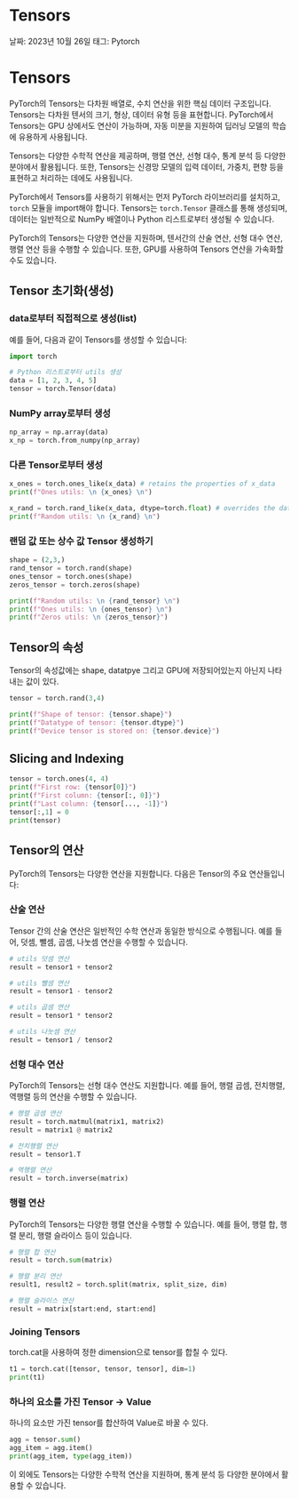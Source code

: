 # Tensors

날짜: 2023년 10월 26일
태그: Pytorch

# Tensors

PyTorch의 Tensors는 다차원 배열로, 수치 연산을 위한 핵심 데이터 구조입니다. Tensors는 다차원 텐서의 크기, 형상, 데이터 유형 등을 표현합니다. PyTorch에서 Tensors는 GPU 상에서도 연산이 가능하며, 자동 미분을 지원하여 딥러닝 모델의 학습에 유용하게 사용됩니다.

Tensors는 다양한 수학적 연산을 제공하며, 행렬 연산, 선형 대수, 통계 분석 등 다양한 분야에서 활용됩니다. 또한, Tensors는 신경망 모델의 입력 데이터, 가중치, 편향 등을 표현하고 처리하는 데에도 사용됩니다.

PyTorch에서 Tensors를 사용하기 위해서는 먼저 PyTorch 라이브러리를 설치하고, `torch` 모듈을 import해야 합니다. Tensors는 `torch.Tensor` 클래스를 통해 생성되며, 데이터는 일반적으로 NumPy 배열이나 Python 리스트로부터 생성될 수 있습니다.

PyTorch의 Tensors는 다양한 연산을 지원하며, 텐서간의 산술 연산, 선형 대수 연산, 행렬 연산 등을 수행할 수 있습니다. 또한, GPU를 사용하여 Tensors 연산을 가속화할 수도 있습니다.

## Tensor 초기화(생성)

### data로부터 직접적으로 생성(list)

예를 들어, 다음과 같이 Tensors를 생성할 수 있습니다:

```python
import torch

# Python 리스트로부터 utils 생성
data = [1, 2, 3, 4, 5]
tensor = torch.Tensor(data)
```

### NumPy array로부터 생성

```python
np_array = np.array(data)
x_np = torch.from_numpy(np_array)
```

### 다른 Tensor로부터 생성

```python
x_ones = torch.ones_like(x_data) # retains the properties of x_data
print(f"Ones utils: \n {x_ones} \n")

x_rand = torch.rand_like(x_data, dtype=torch.float) # overrides the datatype of x_data
print(f"Random utils: \n {x_rand} \n")
```

### 랜덤 값 또는 상수 값 Tensor 생성하기

```python
shape = (2,3,)
rand_tensor = torch.rand(shape)
ones_tensor = torch.ones(shape)
zeros_tensor = torch.zeros(shape)

print(f"Random utils: \n {rand_tensor} \n")
print(f"Ones utils: \n {ones_tensor} \n")
print(f"Zeros utils: \n {zeros_tensor}")
```

## Tensor의 속성

Tensor의 속성값에는 shape, datatpye 그리고 GPU에 저장되어있는지 아닌지 나타내는 값이 있다. 

 

```python
tensor = torch.rand(3,4)

print(f"Shape of tensor: {tensor.shape}")
print(f"Datatype of tensor: {tensor.dtype}")
print(f"Device tensor is stored on: {tensor.device}")
```

## Slicing and Indexing

```python
tensor = torch.ones(4, 4)
print(f"First row: {tensor[0]}")
print(f"First column: {tensor[:, 0]}")
print(f"Last column: {tensor[..., -1]}")
tensor[:,1] = 0
print(tensor)
```

## Tensor의 연산

PyTorch의 Tensors는 다양한 연산을 지원합니다. 다음은 Tensor의 주요 연산들입니다:

### 산술 연산

Tensor 간의 산술 연산은 일반적인 수학 연산과 동일한 방식으로 수행됩니다. 예를 들어, 덧셈, 뺄셈, 곱셈, 나눗셈 연산을 수행할 수 있습니다.

```python
# utils 덧셈 연산
result = tensor1 + tensor2

# utils 뺄셈 연산
result = tensor1 - tensor2

# utils 곱셈 연산
result = tensor1 * tensor2

# utils 나눗셈 연산
result = tensor1 / tensor2

```

### 선형 대수 연산

PyTorch의 Tensors는 선형 대수 연산도 지원합니다. 예를 들어, 행렬 곱셈, 전치행렬, 역행렬 등의 연산을 수행할 수 있습니다.

```python
# 행렬 곱셈 연산
result = torch.matmul(matrix1, matrix2)
result = matrix1 @ matrix2

# 전치행렬 연산
result = tensor1.T

# 역행렬 연산
result = torch.inverse(matrix)

```

### 행렬 연산

PyTorch의 Tensors는 다양한 행렬 연산을 수행할 수 있습니다. 예를 들어, 행렬 합, 행렬 분리, 행렬 슬라이스 등이 있습니다.

```python
# 행렬 합 연산
result = torch.sum(matrix)

# 행렬 분리 연산
result1, result2 = torch.split(matrix, split_size, dim)

# 행렬 슬라이스 연산
result = matrix[start:end, start:end]

```

### Joining Tensors

torch.cat을 사용하여 정한 dimension으로 tensor를 합칠 수 있다. 

```python
t1 = torch.cat([tensor, tensor, tensor], dim=1)
print(t1)
```

### 하나의 요소를 가진 Tensor → Value

하나의 요소만 가진 tensor를 합산하여 Value로 바꿀 수 있다. 

```python
agg = tensor.sum()
agg_item = agg.item()
print(agg_item, type(agg_item))
```

이 외에도 Tensors는 다양한 수학적 연산을 지원하며, 통계 분석 등 다양한 분야에서 활용할 수 있습니다.